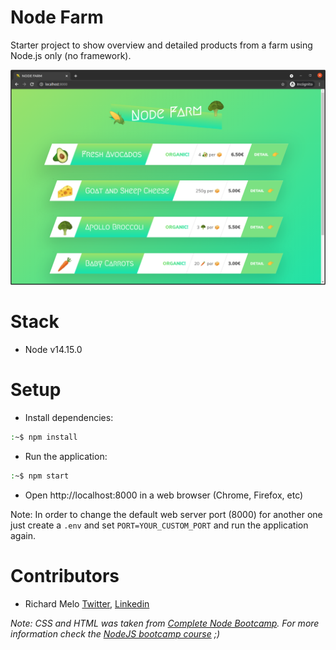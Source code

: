 Node Farm
=========
Starter project to show overview and detailed products from a farm using Node.js only (no framework).

![Node Farm Overview](docs/node_farm.png?raw=true)

Stack
=====
- Node v14.15.0

Setup
=====
- Install dependencies:
```sh
:~$ npm install
```
- Run the application:
```sh
:~$ npm start
```
- Open http://localhost:8000 in a web browser (Chrome, Firefox, etc)

Note: In order to change the default web server port (8000) for another one just create a `.env` and set `PORT=YOUR_CUSTOM_PORT` and run the application again.

Contributors
============

- Richard Melo [Twitter](https://twitter.com/allucardster), [Linkedin](https://www.linkedin.com/in/richardmelo)

*Note: CSS and HTML was taken from [Complete Node Bootcamp](https://github.com/jonasschmedtmann/complete-node-bootcamp). For more information check the [NodeJS bootcamp course](https://www.udemy.com/course/nodejs-express-mongodb-bootcamp/) ;)*
